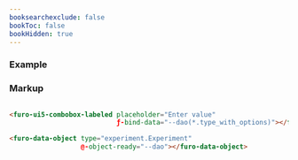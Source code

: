 ```yaml
---
booksearchexclude: false
bookToc: false
bookHidden: true
---
```


### Example

<script type="module" src="/init.js"></script>

<furo-demo-snippet>
<template>
<furo-ui5-combobox-labeled placeholder="Enter value" ƒ-bind-data="--dao(*.type_with_options)"></furo-ui5-combobox-labeled>
<furo-data-object type="experiment.Experiment" @-object-ready="--dao"></furo-data-object>
</template>
</furo-demo-snippet>

### Markup
```html

<furo-ui5-combobox-labeled placeholder="Enter value" 
                           ƒ-bind-data="--dao(*.type_with_options)"></furo-ui5-combobox-labeled>

<furo-data-object type="experiment.Experiment" 
                  @-object-ready="--dao"></furo-data-object>

```
